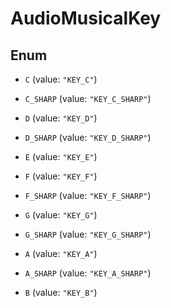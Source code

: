 
# AudioMusicalKey

## Enum


* `C` (value: `"KEY_C"`)

* `C_SHARP` (value: `"KEY_C_SHARP"`)

* `D` (value: `"KEY_D"`)

* `D_SHARP` (value: `"KEY_D_SHARP"`)

* `E` (value: `"KEY_E"`)

* `F` (value: `"KEY_F"`)

* `F_SHARP` (value: `"KEY_F_SHARP"`)

* `G` (value: `"KEY_G"`)

* `G_SHARP` (value: `"KEY_G_SHARP"`)

* `A` (value: `"KEY_A"`)

* `A_SHARP` (value: `"KEY_A_SHARP"`)

* `B` (value: `"KEY_B"`)



